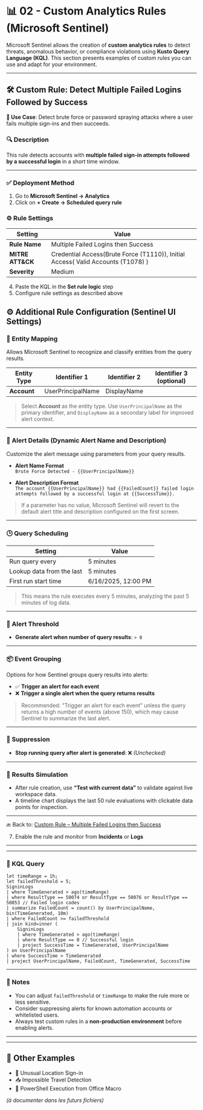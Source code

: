 # 📊 02 - Custom Analytics Rules (Microsoft Sentinel)

Microsoft Sentinel allows the creation of **custom analytics rules** to detect threats, anomalous behavior, or compliance violations using **Kusto Query Language (KQL)**. This section presents examples of custom rules you can use and adapt for your environment.

---

## 🛠️ Custom Rule: Detect Multiple Failed Logins Followed by Success

**📌 Use Case**: Detect brute force or password spraying attacks where a user fails multiple sign-ins and then succeeds.

### 🔍 Description

This rule detects accounts with **multiple failed sign-in attempts followed by a successful login** in a short time window.

---

### ✅ Deployment Method

1. Go to **Microsoft Sentinel → Analytics**
2. Click on **+ Create → Scheduled query rule**

### ⚙️ Rule Settings

| Setting                  | Value                                                                            |
|--------------------------|----------------------------------------------------------------------------------|
| **Rule Name**            | Multiple Failed Logins then Success                                              |
| **MITRE ATT&CK**         | Credential Access(Brute Force (T1110)), Initial Access( Valid Accounts (T1078) ) |
| **Severity**             | Medium                                                                           |
 
4. Paste the KQL in the **Set rule logic** step
5. Configure rule settings as described above

## ⚙️ Additional Rule Configuration (Sentinel UI Settings)

### 🧩 Entity Mapping

Allows Microsoft Sentinel to recognize and classify entities from the query results.

| Entity Type | Identifier 1        | Identifier 2     | Identifier 3 (optional) |
|-------------|---------------------|------------------|--------------------------|
| **Account** | UserPrincipalName   | DisplayName      |                          |

> Select **Account** as the entity type. Use `UserPrincipalName` as the primary identifier, and `DisplayName` as a secondary label for improved alert context.


---

### 📝 Alert Details (Dynamic Alert Name and Description)

Customize the alert message using parameters from your query results.

- **Alert Name Format**  
  `Brute Force Detected - {{UserPrincipalName}}`

- **Alert Description Format**  
  `The account {{UserPrincipalName}} had {{FailedCount}} failed login attempts followed by a successful login at {{SuccessTime}}.`

> If a parameter has no value, Microsoft Sentinel will revert to the default alert title and description configured on the first screen.



---

### 🕒 Query Scheduling

| Setting                   | Value          |
|---------------------------|----------------|
| Run query every           | 5 minutes      |
| Lookup data from the last | 5 minutes      |
| First run start time      | 6/16/2025, 12:00 PM |

> This means the rule executes every 5 minutes, analyzing the past 5 minutes of log data.

---

### 🚨 Alert Threshold

- **Generate alert when number of query results**: `> 0`

---

### 📦 Event Grouping

Options for how Sentinel groups query results into alerts:

- ✅ **Trigger an alert for each event**
- ❌ **Trigger a single alert when the query returns results**

> Recommended: "Trigger an alert for each event" unless the query returns a high number of events (above 150), which may cause Sentinel to summarize the last alert.

---

### 📴 Suppression

- **Stop running query after alert is generated**: ❌ *(Unchecked)*

---

### 🧪 Results Simulation

- After rule creation, use **“Test with current data”** to validate against live workspace data.
- A timeline chart displays the last 50 rule evaluations with clickable data points for inspection.

---

🔙 Back to: [Custom Rule – Multiple Failed Logins then Success](#🛠️-custom-rule-detect-multiple-failed-logins-followed-by-success)

7. Enable the rule and monitor from **Incidents** or **Logs**

--- 



---

### 📄 KQL Query

```kusto
let timeRange = 1h;
let failedThreshold = 5;
SigninLogs
| where TimeGenerated > ago(timeRange)
| where ResultType == 50074 or ResultType == 50076 or ResultType == 50053 // Failed login codes
| summarize FailedCount = count() by UserPrincipalName, bin(TimeGenerated, 10m)
| where FailedCount >= failedThreshold
| join kind=inner (
    SigninLogs
    | where TimeGenerated > ago(timeRange)
    | where ResultType == 0 // Successful login
    | project SuccessTime = TimeGenerated, UserPrincipalName
) on UserPrincipalName
| where SuccessTime > TimeGenerated
| project UserPrincipalName, FailedCount, TimeGenerated, SuccessTime
```


---

### 📌 Notes

- You can adjust `failedThreshold` or `timeRange` to make the rule more or less sensitive.
- Consider suppressing alerts for known automation accounts or whitelisted users.
- Always test custom rules in a **non-production environment** before enabling alerts.

---



---

## 📂 Other Examples

- 🔎 Unusual Location Sign-in  
- 📥 Impossible Travel Detection  
- 🐚 PowerShell Execution from Office Macro  

*(à documenter dans les futurs fichiers)*
